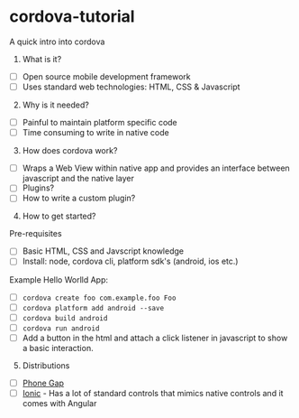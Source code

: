 # cordova-tutorial
A quick intro into cordova

1. What is it?
  - [ ] Open source mobile development framework
  - [ ] Uses standard web technologies: HTML, CSS & Javascript

2. Why is it needed?
  - [ ] Painful to maintain platform specific code
  - [ ] Time consuming to write in native code

3. How does cordova work?
  - [ ] Wraps a Web View within native app and provides an interface between javascript and the native layer
  - [ ] Plugins?
  - [ ] How to write a custom plugin?

4. How to get started?

  Pre-requisites
  - [ ] Basic HTML, CSS and Javscript knowledge
  - [ ] Install: node, cordova cli, platform sdk's (android, ios etc.)

  Example Hello Worlld App:
  - [ ] `cordova create foo com.example.foo Foo`
  - [ ] `cordova platform add android --save`
  - [ ] `cordova build android`
  - [ ] `cordova run android`
  - [ ] Add a button in the html and attach a click listener in javascript to show a basic interaction.

5. Distributions
  - [ ] [Phone Gap](http://phonegap.com/)
  - [ ] [Ionic](http://ionic.io/) - Has a lot of standard controls that mimics native controls and it comes with Angular
